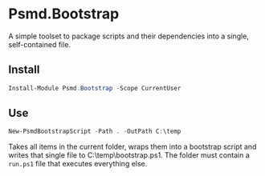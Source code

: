 ﻿# Psmd.Bootstrap

A simple toolset to package scripts and their dependencies into a single, self-contained file.

## Install

```powershell
Install-Module Psmd.Bootstrap -Scope CurrentUser
```

## Use

```powershell
New-PsmdBootstrapScript -Path . -OutPath C:\temp
```

Takes all items in the current folder, wraps them into a bootstrap script and writes that single file to C:\temp\bootstrap.ps1.
The folder must contain a `run.ps1` file that executes everything else.

